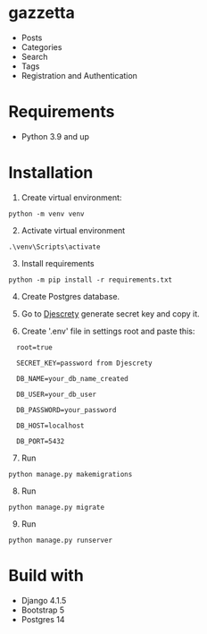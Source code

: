 # gazzetta

- Posts
- Categories
- Search
- Tags
- Registration and Authentication

# Requirements

* Python 3.9 and up

# Installation 

1. Create virtual environment:

```
python -m venv venv
```

2. Activate virtual environment
```
.\venv\Scripts\activate
```

3. Install requirements

```
python -m pip install -r requirements.txt
```

4. Create Postgres database.


5. Go to [Djescrety](https://djecrety.ir/) generate secret key and copy it.


6. Create '.env' file in settings root and paste this:

 ```
   root=true
 
   SECRET_KEY=password from Djescrety

   DB_NAME=your_db_name_created

   DB_USER=your_db_user

   DB_PASSWORD=your_password

   DB_HOST=localhost

   DB_PORT=5432
   ```

7. Run

```
python manage.py makemigrations
```
8. Run

```
python manage.py migrate
```
9. Run

```
python manage.py runserver
```


# Build with
* Django 4.1.5
* Bootstrap 5
* Postgres 14
